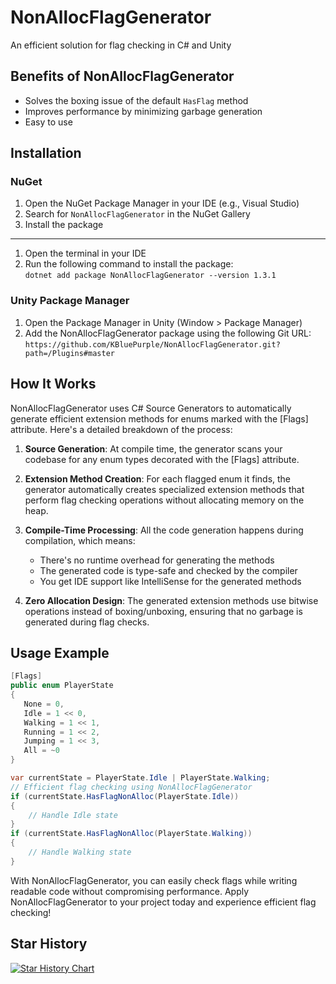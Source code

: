 # NonAllocFlagGenerator
An efficient solution for flag checking in C# and Unity

## Benefits of NonAllocFlagGenerator
- Solves the boxing issue of the default `HasFlag` method
- Improves performance by minimizing garbage generation
- Easy to use

## Installation

### NuGet
1. Open the NuGet Package Manager in your IDE (e.g., Visual Studio)
2. Search for `NonAllocFlagGenerator` in the NuGet Gallery
3. Install the package  
---
1. Open the terminal in your IDE
2. Run the following command to install the package:  
   `dotnet add package NonAllocFlagGenerator --version 1.3.1`

### Unity Package Manager
1. Open the Package Manager in Unity (Window > Package Manager)
2. Add the NonAllocFlagGenerator package using the following Git URL:  
  `https://github.com/KBluePurple/NonAllocFlagGenerator.git?path=/Plugins#master`

## How It Works
NonAllocFlagGenerator uses C# Source Generators to automatically generate efficient extension methods for enums marked with the [Flags] attribute. Here's a detailed breakdown of the process:

1. **Source Generation**: At compile time, the generator scans your codebase for any enum types decorated with the [Flags] attribute.

2. **Extension Method Creation**: For each flagged enum it finds, the generator automatically creates specialized extension methods that perform flag checking operations without allocating memory on the heap.

3. **Compile-Time Processing**: All the code generation happens during compilation, which means:
   - There's no runtime overhead for generating the methods
   - The generated code is type-safe and checked by the compiler
   - You get IDE support like IntelliSense for the generated methods

4. **Zero Allocation Design**: The generated extension methods use bitwise operations instead of boxing/unboxing, ensuring that no garbage is generated during flag checks.

## Usage Example
```cs
[Flags]
public enum PlayerState
{
   None = 0,
   Idle = 1 << 0,
   Walking = 1 << 1,
   Running = 1 << 2,
   Jumping = 1 << 3,
   All = ~0
}
```
```cs
var currentState = PlayerState.Idle | PlayerState.Walking;
// Efficient flag checking using NonAllocFlagGenerator
if (currentState.HasFlagNonAlloc(PlayerState.Idle))
{
    // Handle Idle state
}
if (currentState.HasFlagNonAlloc(PlayerState.Walking))
{
    // Handle Walking state
}
```

With NonAllocFlagGenerator, you can easily check flags while writing readable code without compromising performance.
Apply NonAllocFlagGenerator to your project today and experience efficient flag checking!

## Star History

<a href="https://www.star-history.com/#KBluePurple/NonAllocFlagGenerator&Date">
 <picture>
   <source media="(prefers-color-scheme: dark)" srcset="https://api.star-history.com/svg?repos=KBluePurple/NonAllocFlagGenerator&type=Date&theme=dark" />
   <source media="(prefers-color-scheme: light)" srcset="https://api.star-history.com/svg?repos=KBluePurple/NonAllocFlagGenerator&type=Date" />
   <img alt="Star History Chart" src="https://api.star-history.com/svg?repos=KBluePurple/NonAllocFlagGenerator&type=Date" />
 </picture>
</a>
